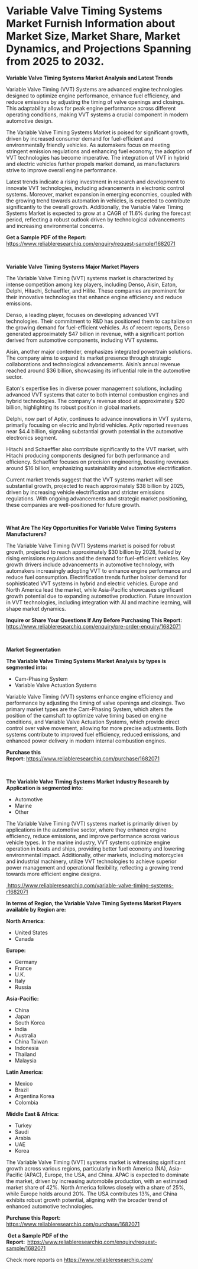<p><h1>Variable Valve Timing Systems Market Furnish Information about Market Size, Market Share, Market Dynamics, and Projections Spanning from 2025 to 2032.</h1></p><p><strong>Variable Valve Timing Systems Market Analysis and Latest Trends</strong></p>
<p><p>Variable Valve Timing (VVT) Systems are advanced engine technologies designed to optimize engine performance, enhance fuel efficiency, and reduce emissions by adjusting the timing of valve openings and closings. This adaptability allows for peak engine performance across different operating conditions, making VVT systems a crucial component in modern automotive design.</p><p>The Variable Valve Timing Systems Market is poised for significant growth, driven by increased consumer demand for fuel-efficient and environmentally friendly vehicles. As automakers focus on meeting stringent emission regulations and enhancing fuel economy, the adoption of VVT technologies has become imperative. The integration of VVT in hybrid and electric vehicles further propels market demand, as manufacturers strive to improve overall engine performance.</p><p>Latest trends indicate a rising investment in research and development to innovate VVT technologies, including advancements in electronic control systems. Moreover, market expansion in emerging economies, coupled with the growing trend towards automation in vehicles, is expected to contribute significantly to the overall growth. Additionally, the Variable Valve Timing Systems Market is expected to grow at a CAGR of 11.6% during the forecast period, reflecting a robust outlook driven by technological advancements and increasing environmental concerns.</p></p>
<p><strong>Get a Sample PDF of the Report:&nbsp;</strong> <a href="https://www.reliableresearchiq.com/enquiry/request-sample/1682071?utm_campaign=3136&utm_medium=2&utm_source=Github&utm_content=ia&utm_term=24032025&utm_id=variable-valve-timing-systems">https://www.reliableresearchiq.com/enquiry/request-sample/1682071</a></p>
<p>&nbsp;</p>
<p><strong>Variable Valve Timing Systems Major Market Players</strong></p>
<p><p>The Variable Valve Timing (VVT) systems market is characterized by intense competition among key players, including Denso, Aisin, Eaton, Delphi, Hitachi, Schaeffler, and Hilite. These companies are prominent for their innovative technologies that enhance engine efficiency and reduce emissions.</p><p>Denso, a leading player, focuses on developing advanced VVT technologies. Their commitment to R&D has positioned them to capitalize on the growing demand for fuel-efficient vehicles. As of recent reports, Denso generated approximately $47 billion in revenue, with a significant portion derived from automotive components, including VVT systems.</p><p>Aisin, another major contender, emphasizes integrated powertrain solutions. The company aims to expand its market presence through strategic collaborations and technological advancements. Aisin’s annual revenue reached around $36 billion, showcasing its influential role in the automotive sector.</p><p>Eaton's expertise lies in diverse power management solutions, including advanced VVT systems that cater to both internal combustion engines and hybrid technologies. The company's revenue stood at approximately $20 billion, highlighting its robust position in global markets.</p><p>Delphi, now part of Aptiv, continues to advance innovations in VVT systems, primarily focusing on electric and hybrid vehicles. Aptiv reported revenues near $4.4 billion, signaling substantial growth potential in the automotive electronics segment.</p><p>Hitachi and Schaeffler also contribute significantly to the VVT market, with Hitachi producing components designed for both performance and efficiency. Schaeffler focuses on precision engineering, boasting revenues around $16 billion, emphasizing sustainability and automotive electrification.</p><p>Current market trends suggest that the VVT systems market will see substantial growth, projected to reach approximately $38 billion by 2025, driven by increasing vehicle electrification and stricter emissions regulations. With ongoing advancements and strategic market positioning, these companies are well-positioned for future growth.</p></p>
<p>&nbsp;</p>
<p><strong>What Are The Key Opportunities For Variable Valve Timing Systems Manufacturers?</strong></p>
<p><p>The Variable Valve Timing (VVT) Systems market is poised for robust growth, projected to reach approximately $30 billion by 2028, fueled by rising emissions regulations and the demand for fuel-efficient vehicles. Key growth drivers include advancements in automotive technology, with automakers increasingly adopting VVT to enhance engine performance and reduce fuel consumption. Electrification trends further bolster demand for sophisticated VVT systems in hybrid and electric vehicles. Europe and North America lead the market, while Asia-Pacific showcases significant growth potential due to expanding automotive production. Future innovation in VVT technologies, including integration with AI and machine learning, will shape market dynamics.</p></p>
<p><strong>Inquire or Share Your Questions If Any Before Purchasing This Report:</strong> <a href="https://www.reliableresearchiq.com/enquiry/pre-order-enquiry/1682071?utm_campaign=3136&utm_medium=2&utm_source=Github&utm_content=ia&utm_term=24032025&utm_id=variable-valve-timing-systems">https://www.reliableresearchiq.com/enquiry/pre-order-enquiry/1682071</a></p>
<p>&nbsp;</p>
<p><strong>Market Segmentation</strong></p>
<p><strong>The Variable Valve Timing Systems Market Analysis by types is segmented into:</strong></p>
<p><ul><li>Cam-Phasing System</li><li>Variable Valve Actuation Systems</li></ul></p>
<p><p>Variable Valve Timing (VVT) systems enhance engine efficiency and performance by adjusting the timing of valve openings and closings. Two primary market types are the Cam-Phasing System, which alters the position of the camshaft to optimize valve timing based on engine conditions, and Variable Valve Actuation Systems, which provide direct control over valve movement, allowing for more precise adjustments. Both systems contribute to improved fuel efficiency, reduced emissions, and enhanced power delivery in modern internal combustion engines.</p></p>
<p><strong>Purchase this Report:&nbsp;</strong><a href="https://www.reliableresearchiq.com/purchase/1682071?utm_campaign=3136&utm_medium=2&utm_source=Github&utm_content=ia&utm_term=24032025&utm_id=variable-valve-timing-systems">https://www.reliableresearchiq.com/purchase/1682071</a></p>
<p>&nbsp;</p>
<p><strong>The Variable Valve Timing Systems Market Industry Research by Application is segmented into:</strong></p>
<p><ul><li>Automotive</li><li>Marine</li><li>Other</li></ul></p>
<p><p>The Variable Valve Timing (VVT) systems market is primarily driven by applications in the automotive sector, where they enhance engine efficiency, reduce emissions, and improve performance across various vehicle types. In the marine industry, VVT systems optimize engine operation in boats and ships, providing better fuel economy and lowering environmental impact. Additionally, other markets, including motorcycles and industrial machinery, utilize VVT technologies to achieve superior power management and operational flexibility, reflecting a growing trend towards more efficient engine designs.</p></p>
<p><a href="https://www.reliableresearchiq.com/variable-valve-timing-systems-r1682071?utm_campaign=3136&utm_medium=2&utm_source=Github&utm_content=ia&utm_term=24032025&utm_id=variable-valve-timing-systems">&nbsp;https://www.reliableresearchiq.com/variable-valve-timing-systems-r1682071</a></p>
<p><strong>In terms of Region, the Variable Valve Timing Systems Market Players available by Region are:</strong></p>
<p>
    <p> <strong> North America: </strong>
        <ul>
            <li>United States</li>
            <li>Canada</li>
        </ul>
        </p> 
    <p> <strong> Europe: </strong>
        <ul>
            <li>Germany</li>
            <li>France</li>
            <li>U.K.</li>
            <li>Italy</li>
            <li>Russia</li>
        </ul>
        </p> 
    <p> <strong> Asia-Pacific: </strong>
        <ul>
            <li>China</li>
            <li>Japan</li>
            <li>South Korea</li>
            <li>India</li>
            <li>Australia</li>
            <li>China Taiwan</li>
            <li>Indonesia</li>
            <li>Thailand</li>
            <li>Malaysia</li>
        </ul>
        </p> 
    <p> <strong> Latin America: </strong>
        <ul>
            <li>Mexico</li>
            <li>Brazil</li>
            <li>Argentina Korea</li>
            <li>Colombia</li>
        </ul>
        </p> 
    <p> <strong> Middle East & Africa: </strong>
        <ul>
            <li>Turkey</li>
            <li>Saudi</li>
            <li>Arabia</li>
            <li>UAE</li>
            <li>Korea</li>
        </ul>
    </p>
    </p>
<p><p>The Variable Valve Timing (VVT) systems market is witnessing significant growth across various regions, particularly in North America (NA), Asia-Pacific (APAC), Europe, the USA, and China. APAC is expected to dominate the market, driven by increasing automobile production, with an estimated market share of 42%. North America follows closely with a share of 25%, while Europe holds around 20%. The USA contributes 13%, and China exhibits robust growth potential, aligning with the broader trend of enhanced automotive technologies.</p></p>
<p><strong>Purchase this Report: </strong><a href="https://www.reliableresearchiq.com/purchase/1682071?utm_campaign=3136&utm_medium=2&utm_source=Github&utm_content=ia&utm_term=24032025&utm_id=variable-valve-timing-systems">https://www.reliableresearchiq.com/purchase/1682071</a></p>
<p>&nbsp;<strong>Get a Sample PDF of the Report:&nbsp;&nbsp;</strong><a href="https://www.reliableresearchiq.com/enquiry/request-sample/1682071?utm_campaign=3136&utm_medium=2&utm_source=Github&utm_content=ia&utm_term=24032025&utm_id=variable-valve-timing-systems">https://www.reliableresearchiq.com/enquiry/request-sample/1682071</a></p>
<p><strong></strong></p>
<p>Check more reports on <a href="https://www.reliableresearchiq.com/?utm_campaign=3136&utm_medium=2&utm_source=Github&utm_content=ia&utm_term=24032025&utm_id=variable-valve-timing-systems">https://www.reliableresearchiq.com/</a></p>